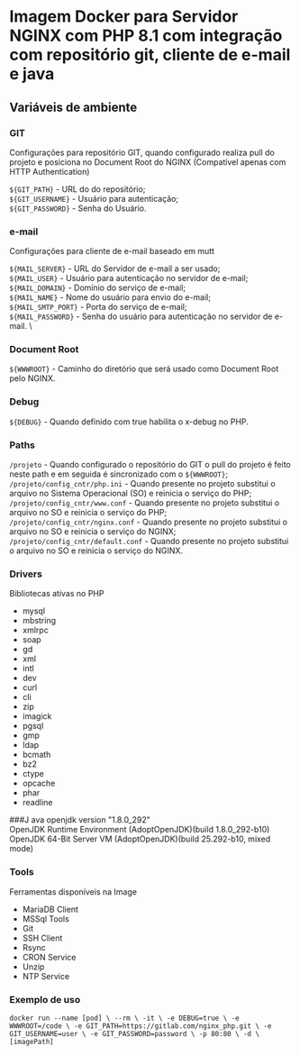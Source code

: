
# Imagem Docker para Servidor NGINX com PHP 8.1 com integração com repositório git, cliente de e-mail e java

## Variáveis de ambiente
### GIT
Configurações para repositório GIT, quando configurado realiza pull do projeto e posiciona no Document Root do NGINX (Compatível apenas com HTTP Authentication)

``${GIT_PATH}`` - URL do do repositório; \
``${GIT_USERNAME}`` - Usuário para autenticação; \
``${GIT_PASSWORD}`` - Senha do Usuário.

### e-mail
Configurações para cliente de e-mail baseado em mutt

``${MAIL_SERVER}`` - URL do Servidor de e-mail a ser usado; \
``${MAIL_USER}`` - Usuário para autenticação no servidor de e-mail; \
``${MAIL_DOMAIN}`` - Domínio do serviço de e-mail; \
``${MAIL_NAME}`` - Nome do usuário para envio do e-mail; \
``${MAIL_SMTP_PORT}`` - Porta do serviço de e-mail; \
``${MAIL_PASSWORD}`` - Senha do usuário para autenticação no servidor de e-mail. \

### Document Root

``${WWWROOT}`` - Caminho do diretório que será usado como Document Root pelo NGINX. 

### Debug
``${DEBUG}`` - Quando definido com true habilita o x-debug no PHP. 

### Paths
``/projeto`` - Quando configurado o repositório do GIT o pull do projeto é feito neste path e em seguida é sincronizado com o ``${WWWROOT}``; \
``/projeto/config_cntr/php.ini`` - Quando presente no projeto substitui o arquivo no Sistema Operacional (SO) e reinicia o serviço do PHP; \
``/projeto/config_cntr/www.conf`` - Quando presente no projeto substitui o arquivo no SO e reinicia o serviço do PHP; \
``/projeto/config_cntr/nginx.conf`` - Quando presente no projeto substitui o arquivo no SO e reinicia o serviço do NGINX; \
``/projeto/config_cntr/default.conf`` - Quando presente no projeto substitui o arquivo no SO e reinicia o serviço do NGINX.

### Drivers
Bibliotecas ativas no PHP
- mysql 
- mbstring
- xmlrpc
- soap
- gd
- xml
- intl
- dev
- curl
- cli
- zip
- imagick
- pgsql
- gmp
- ldap
- bcmath
- bz2
- ctype
- opcache
- phar
- readline 

###J ava
openjdk version "1.8.0_292" \
OpenJDK Runtime Environment (AdoptOpenJDK)(build 1.8.0_292-b10) \
OpenJDK 64-Bit Server VM (AdoptOpenJDK)(build 25.292-b10, mixed mode) 

### Tools
Ferramentas disponíveis na Image
- MariaDB Client
- MSSql Tools
- Git
- SSH Client
- Rsync
- CRON Service
- Unzip
- NTP Service

### Exemplo de uso

``docker run --name [pod] \
  --rm \
  -it \
  -e DEBUG=true \
  -e WWWROOT=/code \
  -e GIT_PATH=https://gitlab.com/nginx_php.git \
  -e GIT_USERNAME=user \
  -e GIT_PASSWORD=password \
  -p 80:80 \
  -d \
  [imagePath]``

